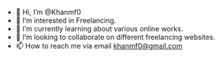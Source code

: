 - 👋 Hi, I’m @Khanmf0
- 👀 I’m interested in Freelancing.
- 🌱 I’m currently learning about various online works.
- 💞️ I’m looking to collaborate on different freelancing websites.
- 📫 How to reach me via email khanmf0@gmail.com

<!---
Khanmf0/Khanmf0 is a ✨ special ✨ repository because its `README.md` (this file) appears on your GitHub profile.
You can click the Preview link to take a look at your changes.
--->
